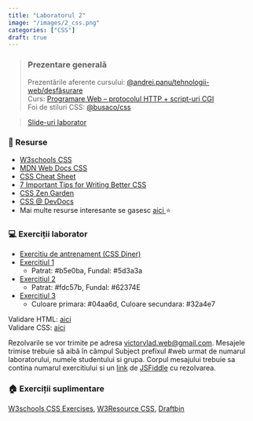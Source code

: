 ```yaml
---
title: "Laboratorul 2"
image: "/images/2_css.png"
categories: ["CSS"]
draft: true
---
```


> ### ️Prezentare generală
> Prezentările aferente cursului: <a href="https://profs.info.uaic.ro/~andrei.panu/courses/web/web-film.html" target="_blank">@andrei.panu/tehnologii-web/desfășurare </a> \
> Curs: <a href="https://profs.info.uaic.ro/~andrei.panu/courses/web/presentations/web02ProgramareWeb-HTTP-CGI.pdf" target="_blank">Programare Web – protocolul HTTP + script-uri CGI</a> \
> Foi de stiluri CSS: <a href="https://profs.info.uaic.ro/~busaco/teach/labs/css" target="_blank">@busaco/css </a>

<blockquote class="slides">
    <a href="https://docs.google.com/presentation/d/e/2PACX-1vSFd21Uuhmcl_nXFev-Dk2OuO6aaeg7rV5JZrRdgFJcxM8WvIygZJ2RULenTd9ISNgL9NGJq1W2cCAz/pub?start=false&loop=false&delayms=3000" class="slides-link">Slide-uri laborator</a>
</blockquote>

### 📖 Resurse
- <a href="https://www.w3schools.com/css/css_syntax.asp" target="_blank">W3schools CSS</a>
- <a href="https://developer.mozilla.org/en-US/docs/Web/CSS" target="_blank">MDN Web Docs CSS</a>
- <a href="https://adam-marsden.co.uk/css-cheat-sheet" target="_blank">CSS Cheat Sheet</a>
- <a href="https://www.freecodecamp.org/news/7-important-tips-for-writing-better-css/" target="_blank">7 Important Tips for Writing Better CSS</a>
- <a href="http://www.csszengarden.com/" target="_blank">CSS Zen Garden</a>
- <a href="https://devdocs.io/css/" target="_blank">CSS @ DevDocs</a>
- Mai multe resurse interesante se gasesc   <a href="https://profs.info.uaic.ro/~busaco/teach/courses/web/web-film.html" target="_blank">aici </a> ⭐

### 💻 Exerciții laborator
- <a href="https://flukeout.github.io/" target="_blank">Exercitiu de antrenament (CSS Diner)</a>
- <a href="https://github.com/victorvlad19/web/raw/master/_posts/imagini/L2_Ex1.png" target="_blank">Exercitiul 1</a>
    - Patrat: #b5e0ba, Fundal: #5d3a3a
- <a href="https://github.com/victorvlad19/web/raw/master/_posts/imagini/L2_Ex2.png" target="_blank">Exercitiul 2</a>
    - Patrat: #fdc57b, Fundal: #62374E
- <a href="https://github.com/victorvlad19/web/raw/master/_posts/imagini/L2_Ex3.png" target="_blank">Exercitiul 3</a>
    - Culoare primara: #04aa6d, Culoare secundara: #32a4e7

Validare HTML: <a href="https://validator.w3.org/#validate_by_input" target="_blank">aici</a> \
Validare CSS: <a href="https://jigsaw.w3.org/css-validator/#validate_by_input" target="_blank">aici</a>

Rezolvarile se vor trimite pe adresa <a href="mailto:victorvlad.web@gmail.com" target="_blank">victorvlad.web@gmail.com</a>. Mesajele trimise  trebuie să aibă în câmpul Subject prefixul #web urmat de numarul laboratorului, numele studentului si grupa.
Corpul mesajului trebuie sa contina numarul exercitiului si un <a href="https://github.com/victorvlad19/web/raw/master/_posts/imagini/JSFiddle_Link.png" target="_blank">link</a>  de <a href="https://jsfiddle.net" target="_blank">JSFiddle</a> cu rezolvarea.

### 🏠 Exerciții suplimentare
<a href="https://www.w3schools.com/css/exercise.asp" target="_blank">W3schools CSS Exercises</a>,
<a href="https://www.w3resource.com/html-css-exercise/index.php" target="_blank">W3Resource CSS</a>,
<a href="https://draftin.com/documents/499936?token=fgK6zU_Ojo65goYklgWfn2_V9v2lKSJD64_8ta2tSzjqnBp16_kEUfsFP8OBWGZCsZUtzCMbo3M5HGWeIMO7lO0" target="_blank">Draftbin</a>